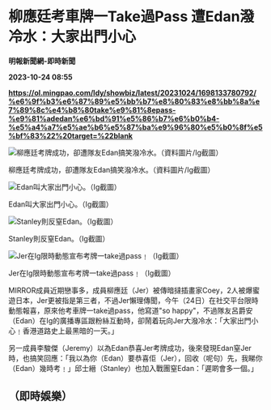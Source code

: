 # 柳應廷考車牌一Take過Pass 遭Edan潑冷水：大家出門小心
**明報新聞網-即時新聞**

**2023-10-24 08:55**

**https://ol.mingpao.com/ldy/showbiz/latest/20231024/1698133780792/%e6%9f%b3%e6%87%89%e5%bb%b7%e8%80%83%e8%bb%8a%e7%89%8c%e4%b8%80take%e9%81%8epass-%e9%81%adedan%e6%bd%91%e5%86%b7%e6%b0%b4-%e5%a4%a7%e5%ae%b6%e5%87%ba%e9%96%80%e5%b0%8f%e5%bf%83%22%20target=%22blank**

![柳應廷考牌成功，卻遭隊友Edan搞笑潑冷水。（資料圖片/Ig截圖）](https://fs.mingpao.com/ldy/20231024/s00009/c67f18c5a1624ca07b9f032612ca0e90.jpg)

柳應廷考牌成功，卻遭隊友Edan搞笑潑冷水。（資料圖片/Ig截圖）

![Edan叫大家出門小心。（Ig截圖）](https://fs.mingpao.com/ldy/20231024/s00009/c6847809e2e6d200b4bbb778e1bd9d16.jpg)

Edan叫大家出門小心。（Ig截圖）

![Stanley則反窒Edan。（Ig截圖）](https://fs.mingpao.com/ldy/20231024/s00009/c687d56ead5a3f5f9c89e9fc8c02e6cd.jpg)

Stanley則反窒Edan。（Ig截圖）

![Jer在Ig限時動態宣布考牌一take過pass﹗（Ig截圖）](https://fs.mingpao.com/ldy/20231024/s00009/c695b5e6b63bee6cc76cdf7c082fddec.jpg)

Jer在Ig限時動態宣布考牌一take過pass﹗（Ig截圖）

MIRROR成員近期戀事多，成員柳應廷（Jer）被傳暗撻插畫家Coey，2人被爆蜜遊日本，Jer更被指是第三者，不過Jer懶理傳聞，今午（24日）在社交平台限時動態報喜，原來他考車牌一take過pass，他寫道"so happy"，不過隊友呂爵安（Edan）在Ig的廣播專區跟粉絲互動時，卻鬧着玩向Jer大潑冷水：「大家出門小心﹗香港道路史上最黑暗的一天。」

另一成員李駿傑（Jeremy）以為Edan恭喜Jer考牌成功，後來發現Edan窒Jer時，也搞笑回應：「我以為你（Edan）要恭喜佢（Jer），回收（呢句）先，我睇你（Edan）幾時考﹗」邱士縉（Stanley）也加入戰團窒Edan：「遲啲會多一個。」

（即時娛樂）
------